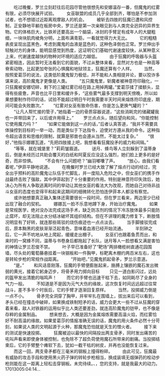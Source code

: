 　　吃过晚餐，罗兰立刻赶往后花园尽管他很想先和安娜温存一番，但魔鬼的红雾有限，必须尽快展开试验。
　　女巫联盟的成员几乎全部到齐，哪怕是不参加测试者，也不想错过近距离观摩敌人的机会。
　　被斩去四肢的狂魔已遭和风控制，正安静地平躺在板房中央，罗兰还是第一次亲眼见到与人类完全迥异的异界生物。它的体格巨大，比铁斧还要高出一个脑袋，冰封的手臂足有成年人的大腿粗细，一块块肌肉棱角分明，上面布满青筋，一看就觉得力大无比。
　　它的粗糙表皮呈现出蓝黑色，考虑到魔鬼的血液是蓝色的，这种色泽倒也正常。罗兰伸出手轻触对方的身体，能明显感觉到热度，这证明它们基础代谢速度较快，从某种意义上来，代谢速度越快的物种对环境的适应力越低。
　　由于狂魔的呼吸器与头盔紧密相连，因此暂时无法看到它的面貌，不过从整体来看，显然对方也是一种高等脊索动物，比起更加夸张的心惧魔和地狱领主，狂魔还算有个人样。
　　当然，按照爱葛莎的说法，这类低阶魔鬼智力极低，并不能和人类相提并论，要以狡诈多谋来说，高阶魔鬼才更像是人类。
　　“五只魔鬼里，斩魔者被神意符印融化，一只狂魔被安娜切碎，剩下的三罐红雾已经在路上用掉两罐。”爱葛莎揉了揉额头，显得有些疲惫，声音也比平日里和缓许多，“这些雾气最多支撑到明天傍晚，所以如果想要制作符印的话，试验不能超过明日午时我需要半天时间来熔炼符印底座，期间可能会失败数次。”
　　“红雾对女巫有致命伤害，你是怎么更换气罐的？”
　　“让凡人帮忙接的管子，”她指着一边的骨质容器说道，“这些消耗完的储藏罐我也一并带回来了，以后或许用得上。”
　　罗兰点点头，随后望向和风，“你能控制它使用魔力吗？”
　　“如果它能做到这一点的话，”后者认真答道，“我并不需要具体操控到目标的一举一动，而是类似于下达指令，迫使对方遵从我的命令。这种指令超出语言和思维的限制，就算是邪兽也会遵从当然，不能太过复杂。”
　　“很好，”他指示娜娜瓦道，“先把四肢接上吧，我想看看狂魔投矛的威力和间隔。”
　　“等等，就在城堡里？”莉莉皱眉道。
　　谜月、蜂鸟等人立刻躲到了温蒂身后，倒是未经历过共助会覆灭的白纸和阿夏反应没这么强烈，她们脸上更多的是好奇，而非惊惧。
　　“不会有什么问题吧？”幽羽嘟囔了声。
　　“放心，由我们看着呢，”伊菲平静地说道。
　　在晚餐时罗兰已经大致了解了熔点行动的经过，完全出乎预料的高阶魔鬼让队伍手忙脚乱，并一度陷入危险之中，但女巫们的携手作战最终击败了强敌，其中伊菲起到了十分重要的作用。特别是神意符印失效后，她决心为所有人争取逃离时间的举动让其他女巫的看法大为改观，而她自己对待非战斗女巫的态度也变得平和起来这期间的细微转化恐怕连伊菲本人都没有察觉。
　　或许她想要真正融入集体还需要很长一段时间，但在罗兰看来，两边至少已经出现了融合的契机。
　　娜娜瓦一脸不乐意地蹲下身，开始治疗魔鬼。
　　如果是常规医学，绝对没办法完成这场手术，缺乏防冻剂的情况下冷冻肢体最多只能防止腐坏，却无法阻止水分结冰破坏其组织结构。但在不讲理的魔力修复下，断肢情况明显有了好转，就连那些斑驳的烧伤痕迹也一点点淡去。
　　当手脚接驳完成后，原本黝黑的皮肤渐渐泛起青色，意味着血液已经开始流通。
　　半刻钟之后，它一声不吭地从地上爬起，缓缓走出棚子。
　　女巫们也跟着鱼贯而出，和来时的一窝蜂不同，温蒂与书卷身后都拖起了长队，谜月等人一脸想看又满是害怕的神情让罗兰忍俊不禁。
　　叶子早已准备好了“靶场”两排橄榄树直通花园围墙，尽头处的葡萄藤悬挂着一块钢板和一件胸甲，标靶离木棚约两百米左右，这也是转轮步枪的常规作战距离。
　　“开始吧，”见魔鬼抓起骨矛，罗兰示意道。
　　“是。”
　　和风话音刚落，狂魔的手臂便膨胀起来，胳膊上镶嵌的魔石发出微弱的黄光，接着它躬身迈步，将骨矛用力掷向目标
　　只见一道白影闪过，远处的盔甲发出清脆的嗡鸣声！
　　而它的手臂也迅速干枯下去，如同耗尽了全身的气力一般。
　　不知道是不是因为元气大伤的缘故，这次恢复时间远远超过往常战斗，差不多半个时辰后，它的手臂才逐渐回复原样。
　　当然，投掷威力倒是一点不小。
　　骨矛完全洞穿了胸甲，并牢牢扎在围墙上，拔出来后可以看到，矛头已经在撞击中破碎，如果换成铁制短矛的话，威力会更大一些不过从狂魔的穿着来看，敌人对铁器的运用似乎比人类还要差劲，就连高阶魔鬼的铠甲，也不像是存粹的金属制品。
　　想来想去，大概是因为金属熔炼需要高温火焰，而红雾恰好不耐高温的缘故。如果爱葛莎的情报准确无误的话，魔鬼的用火条件必然十分苛刻，如果说人类的文明起源于火种，那魔鬼恐怕就是天生的憎火者。
　　接下来的测试是快速投掷。
　　狂魔被迫以最快的间隔投出两支骨矛，同时发出痛苦的吼叫声看来即使身体被控制，也免除不了超负荷使用魔石所带来的剧痛。当投掷结束后，它的手臂整个瘫软下去，犹如一截干枯的树皮，并再也没能恢复过来。
　　而这一回，两支骨矛都在三毫米的钢板上撞得粉碎。
　　由此可见，狂魔最有威胁的攻击手段和使用黑火药子弹的转轮步枪相当，换成装填无烟弹药的栓动步枪则能在这一距离上轻松击穿钢板。未完待续。、，您的支持，就是我最大的动力。17013005:04:14...